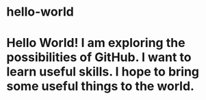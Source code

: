 # hello-world
# Hello World! I am exploring the possibilities of GitHub. I want to learn useful skills. I hope to bring some useful things to the world.